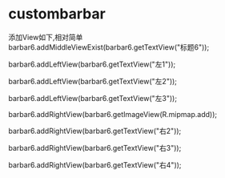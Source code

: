 # custombarbar

添加View如下,相对简单
barbar6.addMiddleViewExist(barbar6.getTextView("标题6"));

barbar6.addLeftView(barbar6.getTextView("左1"));

barbar6.addLeftView(barbar6.getTextView("左2"));

barbar6.addLeftView(barbar6.getTextView("左3"));

barbar6.addRightView(barbar6.getImageView(R.mipmap.add));

barbar6.addRightView(barbar6.getTextView("右2"));

barbar6.addRightView(barbar6.getTextView("右3"));

barbar6.addRightView(barbar6.getTextView("右4"));

